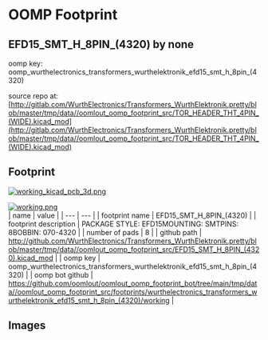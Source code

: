 # OOMP Footprint  
## EFD15_SMT_H_8PIN_(4320)  by none  
  
oomp key: oomp_wurthelectronics_transformers_wurthelektronik_efd15_smt_h_8pin_(4320)  
  
source repo at: [http://gitlab.com/WurthElectronics/Transformers_WurthElektronik.pretty/blob/master/tmp/data//oomlout_oomp_footprint_src/TOR_HEADER_THT_4PIN_(WIDE).kicad_mod](http://gitlab.com/WurthElectronics/Transformers_WurthElektronik.pretty/blob/master/tmp/data//oomlout_oomp_footprint_src/TOR_HEADER_THT_4PIN_(WIDE).kicad_mod)  
## Footprint  
  
[![working_kicad_pcb_3d.png](working_kicad_pcb_3d_600.png)](working_kicad_pcb_3d.png)  
  
[![working.png](working_600.png)](working.png)  
| name | value | 
| --- | --- | 
| footprint name | EFD15_SMT_H_8PIN_(4320) | 
| footprint description | PACKAGE STYLE: EFD15MOUNTING: SMTPINS: 8BOBBIN: 070-4320 | 
| number of pads | 8 | 
| github path | http://github.com/WurthElectronics/Transformers_WurthElektronik.pretty/blob/master/tmp/data//oomlout_oomp_footprint_src/EFD15_SMT_H_8PIN_(4320).kicad_mod | 
| oomp key | oomp_wurthelectronics_transformers_wurthelektronik_efd15_smt_h_8pin_(4320) | 
| oomp bot github | https://github.com/oomlout/oomlout_oomp_footprint_bot/tree/main/tmp/data//oomlout_oomp_footprint_src/footprints/wurthelectronics_transformers_wurthelektronik_efd15_smt_h_8pin_(4320)/working | 
## Images  
